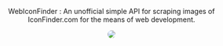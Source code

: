 <p align="center">WebIconFinder : An unofficial simple API for scraping images of IconFinder.com for the means of web development.</p>

<div align="center">
<img src="https://pbs.twimg.com/profile_images/1041986188821848069/spGckKc6_400x400.jpg" style="border-radius:50%;">
</div>
